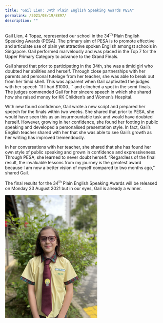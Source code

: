 ```yaml
---
title: "Gail Lien: 34th Plain English Speaking Awards PESA"
permalink: /2021/08/19/8897/
description: ""
---
```

<p>Gail Lien, 4 Topaz, represented our school in the 34<sup>th</sup>&nbsp;Plain English Speaking Awards (PESA). The primary aim of PESA is to promote effective and articulate use of plain yet attractive spoken English amongst schools in Singapore. Gail performed marvelously and was placed in the Top 7 for the Upper Primary Category to advance to the Grand Finals.</p>
<p>Gail shared that prior to participating in the 34th, she was a timid girl who doubted her abilities and herself. Through close partnerships with her parents and personal tutelage from her teacher, she was able to break out from her timid shell. This was apparent when Gail captivated the judges with her speech &ldquo;If I had $1000&hellip;&rdquo; and clinched a spot in the semi-finals. The judges commended Gail for her sincere speech in which she shared how she raised money for KK Children&rsquo;s and Women&rsquo;s Hospital.</p>
<p>With new found confidence, Gail wrote a new script and prepared her speech for the finals within two weeks. She shared that prior to PESA, she would have seen this as an insurmountable task and would have doubted herself. However, growing in her confidence, she found her footing in public speaking and developed a personalised presentation style. In fact, Gail&rsquo;s English teacher shared with her that she was able to see Gail&rsquo;s growth as her writing has improved tremendously.</p>
<p>In her conversations with her teacher, she shared that she has found her own style of public speaking and grown in confidence and expressiveness. Through PESA, she learned to never doubt herself. &ldquo;Regardless of the final result, the invaluable lessons from my journey is the greatest award because I am now a better vision of myself compared to two months ago,&rdquo; shared Gail.</p>
<p>The final results for the 34<sup>th</sup>&nbsp;Plain English Speaking Awards will be released on Monday 23 August 2021 but in our eyes, Gail is already a winner.</p>
<img style="width: 60%;" src="/images/IMG_7086-1536x2048.jpeg" />